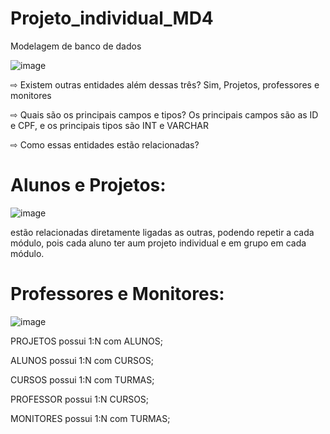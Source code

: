 # Projeto_individual_MD4
Modelagem de banco de dados


![image](https://user-images.githubusercontent.com/101153501/213169688-74843bfe-3705-46b4-8d11-0979d5bff29d.png)

⇨ Existem outras entidades além dessas três?
Sim, Projetos, professores e monitores

⇨ Quais são os principais campos e tipos?
Os principais campos são as ID e CPF, e os principais tipos são INT e VARCHAR

⇨ Como essas entidades estão relacionadas?

# Alunos e Projetos:

![image](https://user-images.githubusercontent.com/101153501/213169732-b9d1b76d-4f4c-4f7d-a0b4-10a17e5d2828.png)

estão relacionadas diretamente ligadas as outras, podendo repetir a cada módulo, pois cada aluno ter aum projeto individual e em grupo em cada módulo.


# Professores e Monitores:

![image](https://user-images.githubusercontent.com/101153501/213169777-cb4244e9-8fb9-4df9-af64-5a08f00d5778.png)

PROJETOS possui 1:N com ALUNOS;

ALUNOS possui 1:N com CURSOS;

CURSOS possui 1:N com TURMAS;

PROFESSOR possui 1:N CURSOS;

MONITORES possui 1:N com TURMAS;

